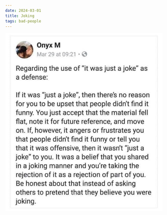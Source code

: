 ```yaml
---
date: 2024-03-01
title: Joking
tags: bad-people
---
```


![joke.jpg](https://raw.githubusercontent.com/muneer78/muneer78.github.io/master/images/joke.jpg)
